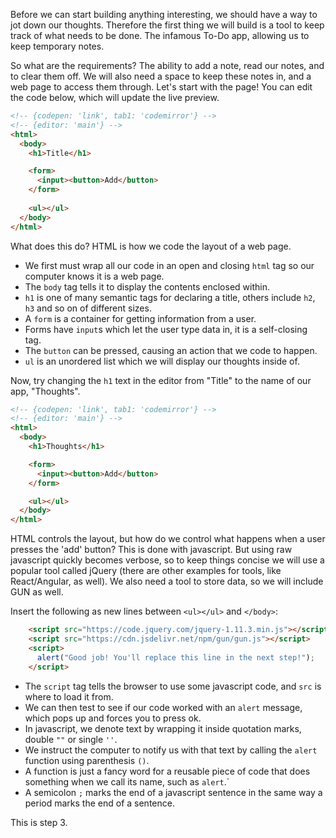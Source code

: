 Before we can start building anything interesting, we should have a way to jot down our thoughts. Therefore the first thing we will build is a tool to keep track of what needs to be done. The infamous To-Do app, allowing us to keep temporary notes.

So what are the requirements? The ability to add a note, read our notes, and to clear them off. We will also need a space to keep these notes in, and a web page to access them through. Let's start with the page! You can edit the code below, which will update the live preview.

```html
<!-- {codepen: 'link', tab1: 'codemirror'} -->
<!-- {editor: 'main'} -->
<html>
  <body>
    <h1>Title</h1>

    <form>
      <input><button>Add</button>
    </form>
			
    <ul></ul>
  </body>
</html>
```
What does this do? HTML is how we code the layout of a web page.

- We first must wrap all our code in an open and closing `html` tag so our computer knows it is a web page.
- The `body` tag tells it to display the contents enclosed within.
- `h1` is one of many semantic tags for declaring a title, others include `h2`, `h3` and so on of different sizes.
- A `form` is a container for getting information from a user.
- Forms have `input`s which let the user type data in, it is a self-closing tag.
- The `button` can be pressed, causing an action that we code to happen.
- `ul` is an unordered list which we will display our thoughts inside of.

Now, try changing the `h1` text in the editor from "Title" to the name of our app, "Thoughts".

<!-- {nextstepcondition: {"code.notcontains": "<h1>Title</h1>"}} -->
<!-- {nextstepcondition: {"code.contains": "<h1>Thoughts</h1>"}} -->
<!-- {step: 'two'} -->
```html
<!-- {codepen: 'link', tab1: 'codemirror'} -->
<!-- {editor: 'main'} -->
<html>
  <body>
    <h1>Thoughts</h1>

    <form>
      <input><button>Add</button>
    </form>

    <ul></ul>
  </body>
</html>
```

HTML controls the layout, but how do we control what happens when a user presses the 'add' button? This is done with javascript. But using raw javascript quickly becomes verbose, so to keep things concise we will use a popular tool called jQuery (there are other examples for tools, like React/Angular, as well). We also need a tool to store data, so we will include GUN as well.

Insert the following as new lines between `<ul></ul>` and `</body>`:
```html
    <script src="https://code.jquery.com/jquery-1.11.3.min.js"></script>
    <script src="https://cdn.jsdelivr.net/npm/gun/gun.js"></script>
    <script>
      alert("Good job! You'll replace this line in the next step!");
    </script>
```

- The `script` tag tells the browser to use some javascript code, and `src` is where to load it from.
- We can then test to see if our code worked with an `alert` message, which pops up and forces you to press ok.
- In javascript, we denote text by wrapping it inside quotation marks, double `""` or single `''`.
- We instruct the computer to notify us with that text by calling the `alert` function using parenthesis `()`.
- A function is just a fancy word for a reusable piece of code that does something when we call its name, such as `alert`.`
- A semicolon `;` marks the end of a javascript sentence in the same way a period marks the end of a sentence.

<!-- {nextstepcondition: {"code.contains": "<script src=\"https://code.jquery.com/jquery-1.11.3.min.js\"></script>"}} -->
<!-- {nextstepcondition: {"code.contains": "<script src=\"https://cdn.jsdelivr.net/npm/gun/gun.js\"></script>"}} -->
<!-- {nextstepcondition: {"code.contains": "alert(\"Good job! You'll replace this line in the next step!\")"}} -->
<!-- {step: 'three'} -->

This is step 3.
